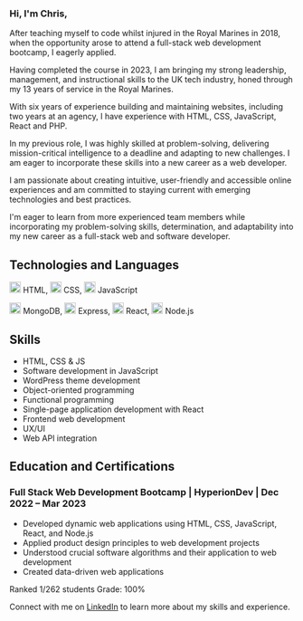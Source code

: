 ### Hi, I'm Chris, 


After teaching myself to code whilst injured in the Royal Marines in 2018, when the opportunity arose to attend a full-stack web development bootcamp, I eagerly applied.

Having completed the course in 2023, I am bringing my strong leadership, management, and instructional skills to the UK tech industry, honed through my 13 years of service in the Royal Marines. 

With six years of experience building and maintaining websites, including two years at an agency, I have experience with HTML, CSS, JavaScript, React and PHP.

In my previous role, I was highly skilled at problem-solving, delivering mission-critical intelligence to a deadline and adapting to new challenges.
I am eager to incorporate these skills into a new career as a web developer. 

I am passionate about creating intuitive, user-friendly and accessible online experiences and am committed to staying current with emerging technologies and best practices. 

I'm eager to learn from more experienced team members while incorporating my problem-solving skills, determination, and adaptability into my new career as a full-stack web and software developer.


## Technologies and Languages

<img src="https://cdn.jsdelivr.net/gh/devicons/devicon/icons/html5/html5-original-wordmark.svg" height="20" width="20" /> HTML, <img src="https://cdn.jsdelivr.net/gh/devicons/devicon/icons/css3/css3-original-wordmark.svg" height="20" width="20" /> CSS, <img src="https://cdn.jsdelivr.net/gh/devicons/devicon/icons/javascript/javascript-original.svg" height="20" width="20" /> JavaScript


<img src="https://cdn.jsdelivr.net/gh/devicons/devicon/icons/mongodb/mongodb-original-wordmark.svg" height="20" width="20" /> MongoDB, <img src="https://cdn.jsdelivr.net/gh/devicons/devicon/icons/express/express-original.svg" height="20" width="20" /> Express, <img src="https://cdn.jsdelivr.net/gh/devicons/devicon/icons/react/react-original.svg" height="20" width="20" /> React, <img src="https://cdn.jsdelivr.net/gh/devicons/devicon/icons/nodejs/nodejs-original.svg" height="20" width="20" /> Node.js



## Skills

- HTML, CSS & JS
- Software development in JavaScript
- WordPress theme development
- Object-oriented programming
- Functional programming
- Single-page application development with React
- Frontend web development
- UX/UI
- Web API integration


## Education and Certifications

### Full Stack Web Development Bootcamp | HyperionDev | Dec 2022 – Mar 2023

- Developed dynamic web applications using HTML, CSS, JavaScript, React, and Node.js
- Applied product design principles to web development projects
- Understood crucial software algorithms and their application to web development
- Created data-driven web applications

Ranked 1/262 students
Grade: 100%

Connect with me on [LinkedIn](https://www.linkedin.com/in/chris-roberts-859281258/) to learn more about my skills and experience.

